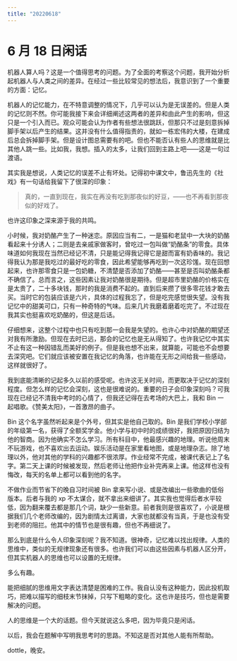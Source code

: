 ```yaml
---
title: "20220618"
---
```

6 月 18 日闲话
===

机器人算人吗？这是一个值得思考的问题。为了全面的考察这个问题，我开始分析起机器人与人类之间的差异。在经过一些比较常见的想法后，我意识到了一个重要的方面：记忆。

机器人的记忆能力，在不特意调整的情况下，几乎可以认为是无误差的。但是人类的记忆则不然。你可能我接下来会详细阐述这两者的差异和由此产生的影响，但这只是一个引入而已。观众可能会认为作者有些想法很跳跃，但那只不过是刻意拆掉脚手架以后产生的结果。这并没有什么值得指责的，就如一栋宏伟的大楼，在建成后总会拆掉脚手架。但是设计图总需要有的吧。但也不能否认有些人的思维就是比其他人跳一些。比如我，我想。插入的太多，让我们回到主路上吧——这是一句过渡语。

其实我是想说，人类记忆的误差不止有坏处。记得初中课文中，鲁迅先生的《社戏》有一句话给我留下了很深的印象：

>   真的，一直到现在，我实在再没有吃到那夜似的好豆，——也不再看到那夜似的好戏了。

也许这印象之深来源于我的共鸣。

小时候，我对奶酪产生了一种迷恋。原因应当有二，一是猫和老鼠中一大块的奶酪看起来十分诱人；二则是去亲戚家做客时，曾吃过一包叫做“奶酪条”的零食。具体味道如何我现在当然已经记不清，只是能记得我记得它是甜而富有奶香味的。我记得我认为那是我吃过的最好吃的零食，因此希望能够再吃到一次这珍馐。现在回想起来，也许那零食只是一包奶糖，不清楚是否添加了奶酪——甚至是否叫奶酪条都不确信了。总而言之，这些因素让我对奶酪很是期待。但是超市里奶酪的价格实在是太贵了，二十多块钱，那时的我是消费不起的。直到后来攒了很多零花钱才敢去买。当时它的包装应该是六片，具体的过程我忘了，但是吃完感觉很失望。没有我记忆中的甜美可口，只有一种奇特的气味。后来几片我磨着磨着吃完了。不过现在我其实也挺喜欢吃奶酪的，但这是后话。

仔细想来，这整个过程中也只有吃到那一会我是失望的。也许心中对奶酪的期望还对我有所激励。但现在去时已远，那会的记忆也是无从得知了。也许我记忆中其实不止有这一种因错乱而美好的例子。但是我也想不出来，就算能，可能也不会想要去深究吧。它们就应该被安置在我记忆的角落，也许能在无形之间给我一些感动，这样就很好了。

我到底能清晰的记起多久以前的感受呢。也许这无关时间，而更取决于记忆的深刻程度。但怎么样的记忆会深刻，这也是很难说的。重要的日子会印象深刻吗？可我现在已经记不清我中考时的心情了，但我还记得在去考场的大巴上，我和 Bin 一起唱歌。《赞美太阳》，一首激昂的曲子。

Bin 这个名字虽然听起来是个外号，但其实是他自己取的。Bin 是我们学校小学部的年级第一名，获得了全额奖学金。他小学与初中时的成绩很好，我把原因归结为他的智商。因为他确实不怎么学习。所有科目中，他最感兴趣的地理。听说他周末不玩游戏，也不喜欢出去运动。娱乐活动是在家里看地图，或是地理杂志。除了地理以外，他对其他的学科的兴趣都不很浓厚。作业经常不完成，被课代表记上了名字。第二天上课的时候被发现，然后老师让他把作业补完再来上课。他这样也没有悔改，每天的名单上都可以看到他的名字。

不做作业而节省下的晚自习时间被 Bin 拿来写小说、或是改编出一些歌曲的低俗版本。后者与我的 xp 不太谋合，就不拿出来细讲了。其实我也觉得后者水平较低，因为翻来覆去都是那几个词，缺少一些新意。前者我则是很喜欢了，小说是根据我们几个老师改编的，因为剧情太过离谱，大家也就都没有当真，于是也没有受到老师的阻拦。他其中的情节也是很有趣，但也不再细说了。

那么到底是什么令人印象深刻呢？我不知道。很神奇，记忆难以找出规律。人类的思维中，类似的无规律现象还有很多。也许我们可以由这些因素与机器人区分开，但其实机器人的思维也可以设置的无规律。

多么有趣。

能把细腻的思维用文字表达清楚是困难的工作。我自认没有这种能力，因此投机取巧，把难以描写的细枝末节抹掉，只写下粗略的变化。这也许是技巧，但也是需要解决的问题。

人的思维是一个大的话题。但今天就说这么多吧，因为毕竟只是闲话。

以后，我会在题解中写明我思考时的思路。不知这是否对其他人能有所帮助。

dottle，晚安。
